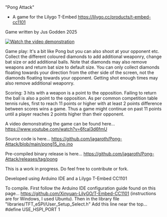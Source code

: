 "Pong Attack"
- A game for the Lilygo T-Embed
https://lilygo.cc/products/t-embed-cc1101

Game written by Jus Godden 2025

[![Watch the video demonstration](https://i.ytimg.com/an_webp/6fcaI3d6fmU/mqdefault_6s.webp)](https://www.youtube.com/watch?v=6fcaI3d6fmU)

Game play:
It's a bit like Pong but you can also shoot at your opponent etc.
Collect the different coloured diamonds to add additional weaponry, change bat size or add additional balls.
Note that diamonds may also remove weapons and return bat size to default size.
You can only collect diamonds floating towards your direction from the other side of the screen, not the diamonds floating towards your opponent.
Getting shot enough times may also remove additional weaponry.

Scoring:
3 hits with a weapon is a point to the opposition. Failing to return the ball is also a point to the opposition.
As per common competition table tennis rules, first to reach 11 points or higher with at least 2 points difference between scores wins a game.
Thus a game might continue on past 11 points until a player reaches 2 points higher than their opponent.

A video demonstrating the game can be found here...
https://www.youtube.com/watch?v=6fcaI3d6fmU

Source code is here...
https://github.com/jagaroth/Pong-Attack/blob/main/pong15_ino.ino

Pre-compiled binary release is here...
https://github.com/jagaroth/Pong-Attack/releases/tag/pong

This is a work in progress.
Do feel free to contribute or fork.

Developed using Arduino IDE and a Lilygo T-Embed CC1101

To compile. First follow the Arduino IDE configuration guide found on this page...
https://github.com/Xinyuan-LilyGO/T-Embed-CC1101
(instructions are for Windows, I used Ubuntu).
Then in the library file "libraries/TFT_eSPI/User_Setup_Select.h"
Add this line near the top...
#define USE_HSPI_PORT 1
